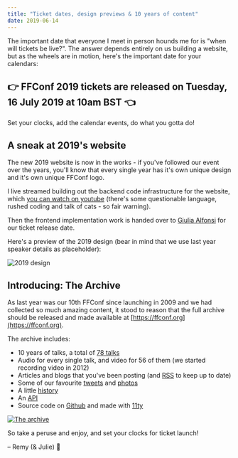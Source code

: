 ```yaml
---
title: "Ticket dates, design previews & 10 years of content"
date: 2019-06-14
---
```


The important date that everyone I meet in person hounds me for is "when will tickets be live?". The answer depends entirely on us building a website, but as the wheels are in motion, here's the important date for your calendars:

## 👉 **FFConf 2019 tickets are released on Tuesday, 16 July 2019 at 10am BST** 👈

Set your clocks, add the calendar events, do what you gotta do!

## A sneak at 2019's website

The new 2019 website is now in the works - if you've followed our event over the years, you'll know that every single year has it's own unique design and it's own unique FFConf logo.

I live streamed building out the backend code infrastructure for the website, which [you can watch on youtube](https://youtu.be/yyVqjw3Jn18) (there's some questionable language, rushed coding and talk of cats - so fair warning).

Then the frontend implementation work is handed over to [Giulia Alfonsi](https://twitter.com/electric_g) for our ticket release date.

Here's a preview of the 2019 design (bear in mind that we use last year speaker details as placeholder):

![2019 design](/images/articles/2019-designs.jpg)

## Introducing: The Archive

As last year was our 10th FFConf since launching in 2009 and we had collected so much amazing content, it stood to reason that the full archive should be released and made available at [https://ffconf.org](https://ffconf.org).

The archive includes:

- 10 years of talks, a total of [78 talks](https://ffconf.org/talks)
- Audio for every single talk, and video for 56 of them (we started recording video in 2012)
- Articles and blogs that you've been posting (and [RSS](https://ffconf.org/articles.xml) to keep up to date)
- Some of our favourite [tweets](https://ffconf.org/tweets/) and [photos](https://ffconf.org/photos/)
- A little [history](https://ffconf.org/history/)
- An [API](https://ffconf.org/api)
- Source code on [Github](https://github.com/leftlogic/ffconf) and made with [11ty](https://11ty.io)

[![The archive](/images/articles/archive.jpg)](https://ffconf.org/)

So take a peruse and enjoy, and set your clocks for ticket launch!

– Remy (& Julie) 👋
